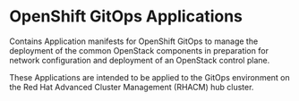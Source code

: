 # OpenShift GitOps Applications

Contains Application manifests for OpenShift GitOps to manage the deployment of
the common OpenStack components in preparation for network configuration and
deployment of an OpenStack control plane.

These Applications are intended to be applied to the GitOps environment on the Red Hat Advanced Cluster Management (RHACM) hub cluster.

